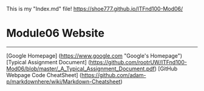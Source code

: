 This is my "Index.md" file!
https://shoe777.github.io/ITFnd100-Mod06/

# Module06 Website
---
[Google Homepage] (https://www.google.com "Google's Homepage")
[Typical Assignment Document] (https://github.com/rootrUW/ITFnd100-Mod06/blob/master/_A_Typical_Assignment_Document.pdf)
[GitHub Webpage Code CheatSheet] (https://github.com/adam-p/markdownhere/wiki/Markdown-Cheatsheet)
